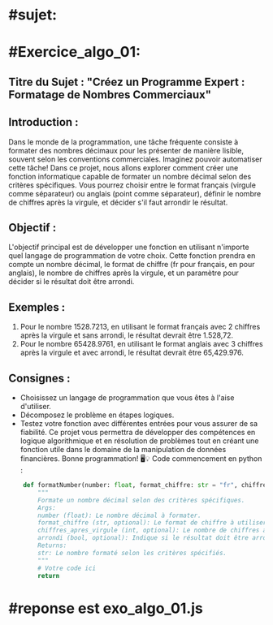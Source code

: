 # #sujet:
# #Exercice_algo_01:

## Titre du Sujet : "Créez un Programme Expert : Formatage de Nombres Commerciaux"
## Introduction :
Dans le monde de la programmation, une tâche fréquente consiste à formater des nombres décimaux pour les présenter de manière lisible, souvent selon les conventions commerciales. Imaginez pouvoir automatiser cette tâche! Dans ce projet, nous allons explorer comment créer une fonction informatique capable de formater un nombre décimal selon des critères spécifiques. Vous pourrez choisir entre le format français (virgule comme séparateur) ou anglais (point comme séparateur), définir le nombre de chiffres après la virgule, et décider s'il faut arrondir le résultat.
## Objectif :
L'objectif principal est de développer une fonction en utilisant n'importe quel langage de programmation de votre choix. Cette fonction prendra en compte un nombre décimal, le format de chiffre (fr pour français, en pour anglais), le nombre de chiffres après la virgule, et un paramètre pour décider si le résultat doit être arrondi.
## Exemples :
1. Pour le nombre 1528.7213, en utilisant le format français avec 2 chiffres après la virgule et sans arrondi, le résultat devrait être 1.528,72.
2. Pour le nombre 65428.9761, en utilisant le format anglais avec 3 chiffres après la virgule et avec arrondi, le résultat devrait être 65,429.976.
## Consignes :
- Choisissez un langage de programmation que vous êtes à l'aise d'utiliser.
- Décomposez le problème en étapes logiques.
- Testez votre fonction avec différentes entrées pour vous assurer de sa fiabilité.
Ce projet vous permettra de développer des compétences en logique algorithmique et en résolution de problèmes tout en créant une fonction utile dans le domaine de la manipulation de données financières. Bonne programmation! 🖥️💡
Code commencement en python :

```python
    def formatNumber(number: float, format_chiffre: str = "fr", chiffres_apres_virgule: int = 2, arrondi: bool = False) -> str:
        """
        Formate un nombre décimal selon des critères spécifiques.
        Args:
        number (float): Le nombre décimal à formater.
        format_chiffre (str, optional): Le format de chiffre à utiliser, soit "fr" pour français, soit "en" pour anglais. Par défaut, "fr".
        chiffres_apres_virgule (int, optional): Le nombre de chiffres après la virgule. Par défaut, 2.
        arrondi (bool, optional): Indique si le résultat doit être arrondi. Par défaut, False.
        Returns:
        str: Le nombre formaté selon les critères spécifiés.
        """
        # Votre code ici
        return
```

# #reponse est exo_algo_01.js